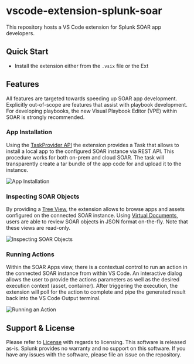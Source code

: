 # vscode-extension-splunk-soar

This repository hosts a VS Code extension for Splunk SOAR app developers. 


## Quick Start

- Install the extension either from the `.vsix` file or the Ext



## Features

All features are targeted towards speeding up SOAR app development. Explicitly out-of-scope are features that assist with playbook development. For developing playbooks, the new Visual Playbook Editor (VPE) within SOAR is strongly recommended.


### App Installation

Using the [TaskProvider API](https://code.visualstudio.com/api/extension-guides/task-provider) the extension provides a Task that allows to install a local app to the configured SOAR instance via REST API. This procedure works for both on-prem and cloud SOAR. The task will transparently create a tar bundle of the app code for and upload it  to the instance.

![App Installation](https://raw.githubusercontent.com/splunk/vscode-extension-splunk-soar/main/media/appinstall.gif)

### Inspecting SOAR Objects

By providing a [Tree View](https://code.visualstudio.com/api/extension-guides/tree-view), the extension allows to browse apps and assets configured on the connected SOAR instance. Using [Virtual Documents](https://code.visualstudio.com/api/extension-guides/virtual-documents), users are able to review SOAR objects in JSON format on-the-fly. Note that these views are read-only.

![Inspecting SOAR Objects](https://raw.githubusercontent.com/splunk/vscode-extension-splunk-soar/main/media/inspect.gif)


### Running Actions

Within the SOAR Apps view, there is a contextual control to run an action in the connected SOAR instance from within VS Code. An interactive dialog allows the user to provide the actions parameters as well as the desired execution context (asset, container). After triggering the execution, the extension will poll for the action to complete and pipe the generated result back into the VS Code Output terminal.

![Running an Action](https://raw.githubusercontent.com/splunk/vscode-extension-splunk-soar/main/media/actionrun.gif)

## Support & License

Please refer to [License](LICENSE) with regards to licensing. This software is released as-is. Splunk provides no warranty and no support on this software. If you have any issues with the software, please file an issue on the repository.